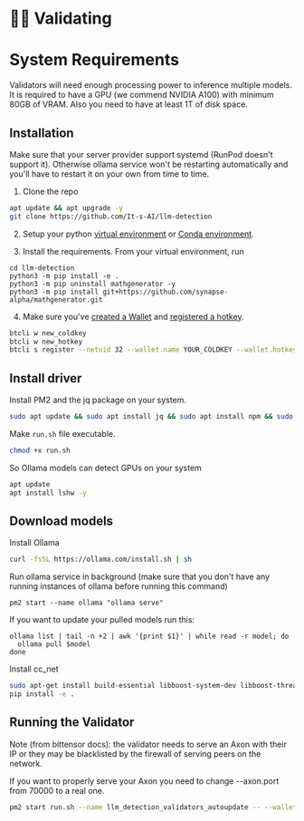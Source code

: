 # 🧑‍🏫 Validating

# System Requirements

Validators will need enough processing power to inference multiple models. It is required to have a GPU (we commend NVIDIA A100) with minimum 80GB of VRAM. 
Also you need to have at least 1T of disk space.

## Installation

Make sure that your server provider support systemd (RunPod doesn't support it).
Otherwise ollama service won't be restarting automatically and you'll have to restart it on your own from time to time.

1. Clone the repo

```bash
apt update && apt upgrade -y
git clone https://github.com/It-s-AI/llm-detection
```  

2. Setup your python [virtual environment](https://docs.python.org/3/library/venv.html) or [Conda environment](https://conda.io/projects/conda/en/latest/user-guide/tasks/manage-environments.html#creating-an-environment-with-commands).

3. Install the requirements. From your virtual environment, run
```shell
cd llm-detection
python3 -m pip install -e .
python3 -m pip uninstall mathgenerator -y
python3 -m pip install git+https://github.com/synapse-alpha/mathgenerator.git
```

4. Make sure you've [created a Wallet](https://docs.bittensor.com/getting-started/wallets) and [registered a hotkey](https://docs.bittensor.com/subnets/register-and-participate).

```bash
btcli w new_coldkey
btcli w new_hotkey
btcli s register --netuid 32 --wallet.name YOUR_COLDKEY --wallet.hotkey YOUR_HOTKEY
```

## Install driver

Install PM2 and the jq package on your system.
```bash
sudo apt update && sudo apt install jq && sudo apt install npm && sudo npm install pm2 -g && pm2 update
```

Make `run.sh` file executable.  
```bash
chmod +x run.sh
```

So Ollama models can detect GPUs on your system
```bash
apt update
apt install lshw -y
```

## Download models

Install Ollama
```bash
curl -fsSL https://ollama.com/install.sh | sh
```

Run ollama service in background (make sure that you don't have any running instances of ollama before running this command)
```
pm2 start --name ollama "ollama serve"
```

If you want to update your pulled models run this:
```
ollama list | tail -n +2 | awk '{print $1}' | while read -r model; do
  ollama pull $model
done
```

Install cc_net
```bash
sudo apt-get install build-essential libboost-system-dev libboost-thread-dev libboost-program-options-dev libboost-test-dev zip unzip -y
pip install -e .
```

## Running the Validator
Note (from bittensor docs): the validator needs to serve an Axon with their IP or they may be blacklisted by the firewall of serving peers on the network.

If you want to properly serve your Axon you need to change --axon.port from 70000 to a real one.

```bash
pm2 start run.sh --name llm_detection_validators_autoupdate -- --wallet.name YOUR_COLDKEY --wallet.hotkey YOUR_HOTKEY --axon.port 70000 --neuron.device cuda:0
```

